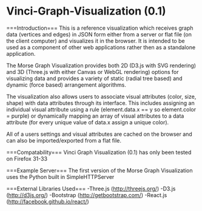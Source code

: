 Vinci-Graph-Visualization (0.1)
=========================

===Introduction===
This is a reference visualization which receives graph data (vertices and edges) in JSON form either from a server or flat file (on the client computer) and visualizes it in the browser. It is intended to be used as a component of other web applications rather then as a standalone application.

The Morse Graph Visualization provides both 2D (D3.js with SVG rendering) and 3D (Three.js with either Canvas or WebGL rendering) options for visualizing data and provides a variety of static (radial tree based) and dynamic (force based) arrangement algorithms.

The visualization also allows users to associate visual attributes (color, size, shape) with data attributes through its interface. This includes assigning an individual visual attribute using a rule (element.data.x == y so element.color = purple) or dynamically mapping an array of visual attributes to a data attribute (for every unique value of data.x assign a unique color).

All of a users settings and visual attributes are cached on the browser and can also be imported/exported from a flat file.

===Compatability===
Vinci Graph Visualization (0.1) has only been tested on Firefox 31-33

===Example Server===
The first version of the Morse Graph Visualization uses the Python built in SimpleHTTPServer

===External Libraries Used===
-Three.js (http://threejs.org/)
-D3.js (http://d3js.org/)
-Bootstrap (http://getbootstrap.com/)
-React.js (http://facebook.github.io/react/)
